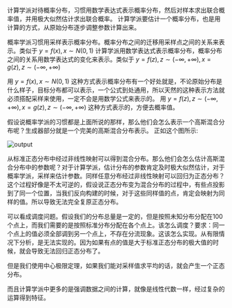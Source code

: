计算学派对待概率分布，习惯用数学表达式表示概率分布，然后对样本求出联合概率值，并用极大似然估计求出联合概率。
计算学派要估计一个概率分布，也是用计算的方式，从原始分布逐步调整参数计算出来。

概率学派习惯用采样表示概率分布。概率分布之间的迁移用采样点之间的关系来表示。类似于 $y=f(x),x\sim N(0,1)$
计算学派用数学表达式表示概率分布，概率分布之间的关系用数学表达式的变化来表示。类似于 $y=f(z),z\sim (-\infty,+\infty),x=g(z),z\sim (-\infty,+\infty)$

用 $y=f(x),x\sim N(0,1)$ 这种方式表示概率分布有一个好处就是，不论原始分布是什么样子，目标分布都可以表示，一个公式到处通用，所以天然的这种表示方法就必须搭配采样来使用，一定不会是用数学公式来表示的。 用 $y=f(z),z\sim (-\infty,+\infty),x=g(z),z\sim (-\infty,+\infty)$ 这种方式表示的，方便去概率值。

假设说概率学派的习惯都是上面所说的那样，那么他们会怎么表示一个高斯混合分布呢？生成器部分就是一个完美的高斯混合分布表示。
正如这个图所示:

![output](https://github.com/xmu-hph/note/assets/155121366/3b46a049-09cb-4759-8b08-13ed888763cd)

从标准正态分布中经过非线性映射可以得到混合分布。那么他们会怎么估计高斯混合分布中的参数呢？对于计算学派，估计分布的参数肯定及时极大似然估计，对于概率学派，采样来估计参数。同样任意分布经过非线性映射可以回归为正态分布？这个过程好像是不太可逆的，假设说正态分布变为混合分布的过程中，有些点投影到了同一个位置，当我们反向构建的时候，对于这些同样值的点，肯定会映射为同样的值。所以导致无法完全复原正态分布。

可以看成调度问题。假设我们的分布总量是一定的，但是按照未知分布分配在100个点上，而我们需要的是按照标准分布分配在各个点上。该怎么调度？要求：同一个点上的值必须全部调到另一个点上，不存在分流现象。这该怎么实现。从有限情况下分析，是无法实现的。因为如果有点的值是大于标准正态分布的极大值的时候，就会导致无法回归正态分布了。

但是我们使用中心极限定理，如果我们能对采样值求平均的话，就会产生一个正态分布。


而且计算学派中更多的是强调数据之间的计算，就像是线性代数一样，经过复杂的运算得到特征。


